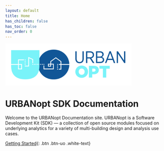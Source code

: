 ```yaml
---
layout: default
title: Home
has_children: false
has_toc: false
nav_order: 0
---
```


<img src="doc_files/URBANopt-Logo-Horizontal-2Color.jpg" width="80%" height="80%" alt="urbanopt logo">

# URBANopt SDK Documentation

Welcome to the URBANopt Documentation site. URBANopt is a Software Development Kit (SDK) — a collection of open source modules focused on underlying analytics for a variety of multi-building design and analysis use cases.

[Getting Started](./getting_started/getting_started){: .btn .btn-uo .white-text}

